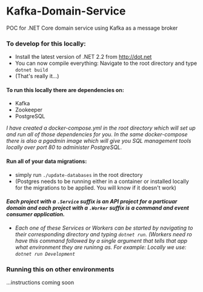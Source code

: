 # Kafka-Domain-Service
POC for .NET Core domain service using Kafka as a message broker

### To develop for this locally:
- Install the latest version of .NET 2.2 from http://dot.net
- You can now compile everything: Navigate to the root directory and type `dotnet build`
- (That's really it...)

#### To run this locally there are dependencies on:
- Kafka
- Zookeeper
- PostgreSQL

_I have created a docker-compose.yml in the root directory which will set up and run all of those dependencies for you.  In the same docker-compose there is also a pgadmin image which will give you SQL management tools locally over port 80 to administer PostgreSQL._

#### Run all of your data migrations:
- simply run `./update-databases` in the root directory
- (Postgres needs to be running either in a container or installed locally for the migrations to be applied.  You will know if it doesn't work)

#### _Each project with a `.Service` suffix is an API project for a particuar domain and each project with a `.Worker` suffix is a command and event consumer application._ 
- _Each one of these Services or Workers can be started by navigating to their corresponding directory and typing `dotnet run`.  (Workers need ro have this command followed by a single argument that tells that app what environment they are runinng as.  For example: Locally we use: `dotnet run Development`_

### Running this on other environments
...instructions coming soon
